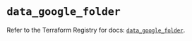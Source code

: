 # `data_google_folder`

Refer to the Terraform Registry for docs: [`data_google_folder`](https://registry.terraform.io/providers/hashicorp/google/6.38.0/docs/data-sources/folder).
